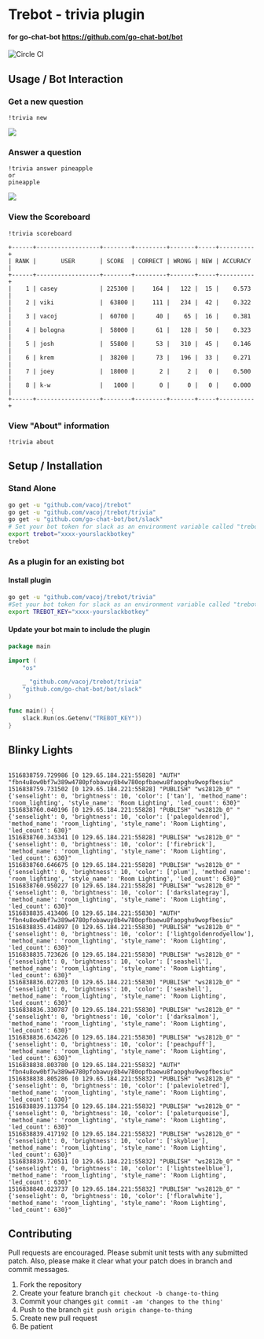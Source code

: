 # Trebot - trivia plugin

#### for go-chat-bot https://github.com/go-chat-bot/bot

![Circle CI](https://circleci.com/gh/vacoj/trebot/tree/master.svg?style=svg)

## Usage / Bot Interaction

### Get a new question

```slack
!trivia new
```

<img src="https://raw.githubusercontent.com/vacoj/trebot/master/img/s2.png">

### Answer a question

```slack
!trivia answer pineapple
or
pineapple
```

<img src="https://raw.githubusercontent.com/vacoj/trebot/master/img/s1.png">

### View the Scoreboard

```slack
!trivia scoreboard
```

```
+------+------------------+--------+---------+-------+-----+----------+
| RANK |       USER       | SCORE  | CORRECT | WRONG | NEW | ACCURACY |
+------+------------------+--------+---------+-------+-----+----------+
|    1 | casey            | 225300 |     164 |   122 |  15 |    0.573 |
|    2 | viki             |  63800 |     111 |   234 |  42 |    0.322 |
|    3 | vacoj            |  60700 |      40 |    65 |  16 |    0.381 |
|    4 | bologna          |  58000 |      61 |   128 |  50 |    0.323 |
|    5 | josh             |  55800 |      53 |   310 |  45 |    0.146 |
|    6 | krem             |  38200 |      73 |   196 |  33 |    0.271 |
|    7 | joey             |  18000 |       2 |     2 |   0 |    0.500 |
|    8 | k-w              |   1000 |       0 |     0 |   0 |    0.000 |
+------+------------------+--------+---------+-------+-----+----------+
```

### View "About" information

```slack
!trivia about
```

## Setup / Installation

### Stand Alone

``` bash
go get -u "github.com/vacoj/trebot"
go get -u "github.com/vacoj/trebot/trivia"
go get -u "github.com/go-chat-bot/bot/slack"
# Set your bot token for slack as an environment variable called "trebot"
export trebot="xxxx-yourslackbotkey"
trebot
```

### As a plugin for an existing bot

#### Install plugin

``` bash
go get -u "github.com/vacoj/trebot/trivia"
#Set your bot token for slack as an environment variable called "trebot"
export TREBOT_KEY="xxxx-yourslackbotkey"
```

#### Update your bot main to include the plugin

``` go
package main

import (
	"os"

	_ "github.com/vacoj/trebot/trivia"
	"github.com/go-chat-bot/bot/slack"
)

func main() {
	slack.Run(os.Getenv("TREBOT_KEY"))
}
```

## Blinky Lights

```

1516838759.729986 [0 129.65.184.221:55828] "AUTH" "fbn4u8ow0bf7w389w4780pfobawuy8b4w780opfbaewu8faopghu9wopfbesiu"
1516838759.731502 [0 129.65.184.221:55828] "PUBLISH" "ws2812b_0" "{'senselight': 0, 'brightness': 10, 'color': ['tan'], 'method_name': 'room_lighting', 'style_name': 'Room Lighting', 'led_count': 630}"
1516838760.040196 [0 129.65.184.221:55828] "PUBLISH" "ws2812b_0" "{'senselight': 0, 'brightness': 10, 'color': ['palegoldenrod'], 'method_name': 'room_lighting', 'style_name': 'Room Lighting', 'led_count': 630}"
1516838760.343341 [0 129.65.184.221:55828] "PUBLISH" "ws2812b_0" "{'senselight': 0, 'brightness': 10, 'color': ['firebrick'], 'method_name': 'room_lighting', 'style_name': 'Room Lighting', 'led_count': 630}"
1516838760.646675 [0 129.65.184.221:55828] "PUBLISH" "ws2812b_0" "{'senselight': 0, 'brightness': 10, 'color': ['plum'], 'method_name': 'room_lighting', 'style_name': 'Room Lighting', 'led_count': 630}"
1516838760.950227 [0 129.65.184.221:55828] "PUBLISH" "ws2812b_0" "{'senselight': 0, 'brightness': 10, 'color': ['darkslategray'], 'method_name': 'room_lighting', 'style_name': 'Room Lighting', 'led_count': 630}"
1516838835.413406 [0 129.65.184.221:55830] "AUTH" "fbn4u8ow0bf7w389w4780pfobawuy8b4w780opfbaewu8faopghu9wopfbesiu"
1516838835.414897 [0 129.65.184.221:55830] "PUBLISH" "ws2812b_0" "{'senselight': 0, 'brightness': 10, 'color': ['lightgoldenrodyellow'], 'method_name': 'room_lighting', 'style_name': 'Room Lighting', 'led_count': 630}"
1516838835.723626 [0 129.65.184.221:55830] "PUBLISH" "ws2812b_0" "{'senselight': 0, 'brightness': 10, 'color': ['seashell'], 'method_name': 'room_lighting', 'style_name': 'Room Lighting', 'led_count': 630}"
1516838836.027203 [0 129.65.184.221:55830] "PUBLISH" "ws2812b_0" "{'senselight': 0, 'brightness': 10, 'color': ['seashell'], 'method_name': 'room_lighting', 'style_name': 'Room Lighting', 'led_count': 630}"
1516838836.330787 [0 129.65.184.221:55830] "PUBLISH" "ws2812b_0" "{'senselight': 0, 'brightness': 10, 'color': ['darksalmon'], 'method_name': 'room_lighting', 'style_name': 'Room Lighting', 'led_count': 630}"
1516838836.634226 [0 129.65.184.221:55830] "PUBLISH" "ws2812b_0" "{'senselight': 0, 'brightness': 10, 'color': ['peachpuff'], 'method_name': 'room_lighting', 'style_name': 'Room Lighting', 'led_count': 630}"
1516838838.803780 [0 129.65.184.221:55832] "AUTH" "fbn4u8ow0bf7w389w4780pfobawuy8b4w780opfbaewu8faopghu9wopfbesiu"
1516838838.805286 [0 129.65.184.221:55832] "PUBLISH" "ws2812b_0" "{'senselight': 0, 'brightness': 10, 'color': ['palevioletred'], 'method_name': 'room_lighting', 'style_name': 'Room Lighting', 'led_count': 630}"
1516838839.113754 [0 129.65.184.221:55832] "PUBLISH" "ws2812b_0" "{'senselight': 0, 'brightness': 10, 'color': ['paleturquoise'], 'method_name': 'room_lighting', 'style_name': 'Room Lighting', 'led_count': 630}"
1516838839.417192 [0 129.65.184.221:55832] "PUBLISH" "ws2812b_0" "{'senselight': 0, 'brightness': 10, 'color': ['skyblue'], 'method_name': 'room_lighting', 'style_name': 'Room Lighting', 'led_count': 630}"
1516838839.720511 [0 129.65.184.221:55832] "PUBLISH" "ws2812b_0" "{'senselight': 0, 'brightness': 10, 'color': ['lightsteelblue'], 'method_name': 'room_lighting', 'style_name': 'Room Lighting', 'led_count': 630}"
1516838840.023737 [0 129.65.184.221:55832] "PUBLISH" "ws2812b_0" "{'senselight': 0, 'brightness': 10, 'color': ['floralwhite'], 'method_name': 'room_lighting', 'style_name': 'Room Lighting', 'led_count': 630}"

```

## Contributing

Pull requests are encouraged. Please submit unit tests with any submitted patch. Also, please make it clear what your patch does in branch and commit messages.

1. Fork the repository
2. Create your feature branch `git checkout -b change-to-thing`
3. Commit your changes `git commit -am 'changes to the thing'`
4. Push to the branch `git push origin change-to-thing`
5. Create new pull request
6. Be patient

